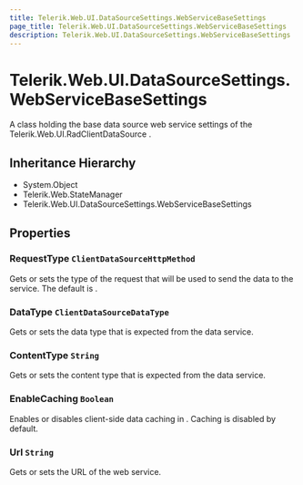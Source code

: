 ```yaml
---
title: Telerik.Web.UI.DataSourceSettings.WebServiceBaseSettings
page_title: Telerik.Web.UI.DataSourceSettings.WebServiceBaseSettings
description: Telerik.Web.UI.DataSourceSettings.WebServiceBaseSettings
---
```


# Telerik.Web.UI.DataSourceSettings.WebServiceBaseSettings

A class holding the base data source web service settings of the Telerik.Web.UI.RadClientDataSource .

## Inheritance Hierarchy

* System.Object
* Telerik.Web.StateManager
* Telerik.Web.UI.DataSourceSettings.WebServiceBaseSettings

## Properties

###  RequestType `ClientDataSourceHttpMethod`

Gets or sets the type of the request that will be used to send the data to the service. The default is .

###  DataType `ClientDataSourceDataType`

Gets or sets the data type that is expected from the data service.

###  ContentType `String`

Gets or sets the content type that is expected from the data service.

###  EnableCaching `Boolean`

Enables or disables client-side data caching in . Caching is disabled by default.

###  Url `String`

Gets or sets the URL of the web service.

